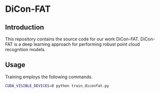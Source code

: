 # DiCon-FAT

## Introduction
This repository contains the source code for our work DiCon-FAT. DiCon-FAT is a deep learning approach for performing robust point cloud recognition models. 

## Usage
Training employs the following commands. 
```sh
CUDA_VISIBLE_DEVICES=0 python train_diconfat.py
```
